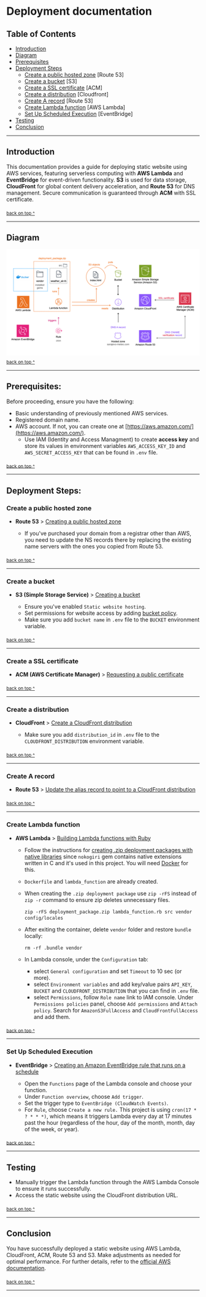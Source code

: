 # Deployment documentation

## Table of Contents

- [Introduction](#introduction)
- [Diagram](#diagram)
- [Prerequisites](#prerequisites)
- [Deployment Steps](#deployment-steps)
    - [Create a public hosted zone](#create-a-public-hosted-zone) [Route 53]
    - [Create a bucket](#create-a-bucket) [S3]
    - [Create a SSL certificate](#create-a-ssl-certificate) [ACM]
    - [Create a distribution](#create-a-distribution) [Cloudfront]
    - [Create A record](#create-a-record) [Route 53]
    - [Create Lambda function](#create-lambda-function) [AWS Lambda]
    - [Set Up Scheduled Execution](#set-up-scheduled-execution) [EventBridge]
- [Testing](#testing)
- [Conclusion](#conclusion)

---


## Introduction
This documentation provides a guide for deploying static website using AWS services, featuring serverless computing with **AWS Lambda** and **EventBridge** for event-driven functionality. **S3** is used for data storage, **CloudFront** for global content delivery acceleration, and **Route 53** for DNS management. Secure communication is guaranteed through **ACM** with SSL certificate.

<sub>[back on top ^](#table-of-contents)</sub>

---

## Diagram
![image info](./images/deployment.png)
<sub>[back on top ^](#table-of-contents)</sub>

---

## Prerequisites:
Before proceeding, ensure you have the following:

- Basic understanding of previously mentioned AWS services.
- Registered domain name.
- AWS account. If not, you can create one at [https://aws.amazon.com/](https://aws.amazon.com/).
    - Use IAM (Identity and Access Managment) to create **access key** and store its values in environment variables `AWS_ACCESS_KEY_ID` and `AWS_SECRET_ACCESS_KEY` that can be found in `.env` file.

<sub>[back on top ^](#table-of-contents)</sub>

---

## Deployment Steps:

### Create a public hosted zone
- **Route 53** > [Creating a public hosted zone](https://docs.aws.amazon.com/Route53/latest/DeveloperGuide/CreatingHostedZone.html)

    - If you've purchased your domain from a registrar other than AWS, you need to update the NS records there by replacing the existing name servers with the ones you copied from Route 53.

<sub>[back on top ^](#table-of-contents)</sub>

---

### Create a bucket
- **S3 (Simple Storage Service)** > [Creating a bucket](https://docs.aws.amazon.com/AmazonS3/latest/userguide/create-bucket-overview.html)
  
    - Ensure you've enabled `Static website hosting`.
    - Set permissions for website access by adding [bucket policy](https://docs.aws.amazon.com/AmazonS3/latest/userguide/WebsiteAccessPermissionsReqd.html#bucket-policy-static-site). 
    - Make sure you add `bucket name` in `.env` file to the `BUCKET` environment variable.

<sub>[back on top ^](#table-of-contents)</sub>

---

### Create a SSL certificate
- **ACM (AWS Certificate Manager)** > [Requesting a public certificate](https://docs.aws.amazon.com/acm/latest/userguide/gs-acm-request-public.html)

<sub>[back on top ^](#table-of-contents)</sub>

---

### Create a distribution
- **CloudFront** > [Create a CloudFront distribution](https://docs.aws.amazon.com/AmazonS3/latest/userguide/website-hosting-cloudfront-walkthrough.html#create-distribution)

    - Make sure you add `distribution_id` in `.env` file to the `CLOUDFRONT_DISTRIBUTION` environment variable.

<sub>[back on top ^](#table-of-contents)</sub>

---

### Create A record
- **Route 53** > [Update the alias record to point to a CloudFront distribution](https://docs.aws.amazon.com/AmazonS3/latest/userguide/website-hosting-cloudfront-walkthrough.html#update-record-sets) 

<sub>[back on top ^](#table-of-contents)</sub>

---

### Create Lambda function
- **AWS Lambda** > [Building Lambda functions with Ruby](https://docs.aws.amazon.com/lambda/latest/dg/lambda-ruby.html)

    - Follow the instructions for [creating .zip deployment packages with native libraries](https://docs.aws.amazon.com/lambda/latest/dg/ruby-package.html#ruby-package-native) since `nokogiri` gem contains native extensions written in C and it's used in this project. You will need [Docker](https://www.docker.com/) for this.
    - `Dockerfile` and `lambda_function` are already created.
    - When creating the `.zip deployment package` use `zip -rFS` instead of `zip -r` command to ensure zip deletes unnecessary files.

        ```
        zip -rFS deployment_package.zip lambda_function.rb src vendor config/locales
        ```

    - After exiting the container, delete `vendor` folder and restore `bundle` locally:
        ```
        rm -rf .bundle vendor
        ```
    -  In Lambda console, under the `Configuration` tab:
        - select `General configuration` and set `Timeout` to 10 sec (or more).
        - select `Environment variables` and add key/value pairs `API_KEY`, `BUCKET` and `CLOUDFRONT_DISTRIBUTION` that you can find in `.env` file.
        - select `Permissions`, follow `Role name` link to IAM console. Under `Permissions policies` panel, choose `Add permissions` and `Attach policy`. Search for `AmazonS3FullAccess` and `CloudFrontFullAccess` and add them.

<sub>[back on top ^](#table-of-contents)</sub>

---  

### Set Up Scheduled Execution 
- **EventBridge** > [Creating an Amazon EventBridge rule that runs on a schedule](https://docs.aws.amazon.com/eventbridge/latest/userguide/eb-create-rule-schedule.html)

    - Open the `Functions` page of the Lambda console and choose your function.
    - Under `Function overview`, choose `Add trigger`.
    - Set the trigger type to `EventBridge (CloudWatch Events)`.
    - For `Rule`, choose `Create a new rule.` This project is using `cron(17 * ? * * *)`, which means it triggers Lambda every day at 17 minutes past the hour (regardless of the hour, day of the month, month, day of the week, or year). 

<sub>[back on top ^](#table-of-contents)</sub>

---

## Testing
- Manually trigger the Lambda function through the AWS Lambda Console to ensure it runs successfully.
- Access the static website using the CloudFront distribution URL.

<sub>[back on top ^](#table-of-contents)</sub>

---

## Conclusion
You have successfully deployed a static website using AWS Lambda, CloudFront, ACM, Route 53 and S3. Make adjustments as needed for optimal performance.  For further details, refer to the [official AWS documentation](https://docs.aws.amazon.com/).

<sub>[back on top ^](#table-of-contents)</sub>

---